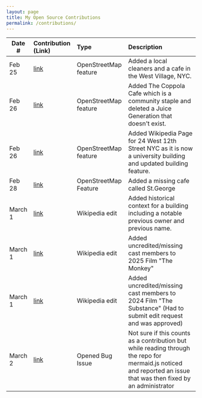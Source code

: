 ```yaml
---
layout: page
title: My Open Source Contributions
permalink: /contributions/
---
```


<!--
Type of the contribution should be "Wikipedia edit", "OpenStreet Map feature", "Documentation", "Course website", "Blog",
"Browser Add-on", etc.

The description should include a brief summary of what you did.

The link should bring us to a public page that shows your contribution. 

Replace the first row with your own contribution. 

-->





| Date #       | Contribution (Link)  | Type  | Description |
|---|:---|:---|:---|
| Feb 25  | [link](https://www.openstreetmap.org/user/Brizenb/history#map=19/40.731894/-74.002223)   | OpenStreetMap feature |  Added a local cleaners and a cafe in the West Village, NYC.   |
| Feb 26 | [link](https://www.openstreetmap.org/changeset/162994003#map=19/40.732355/-74.001518)    | OpenStreetMap feature     | Added The Coppola Cafe which is a community staple and deleted a Juice Generation that doesn't exist.      |
| Feb 26  | [link](https://www.openstreetmap.org/changeset/162994249#map=19/40.734939/-73.995840)     | OpenStreetMap feature      | Added Wikipedia Page for 24 West 12th Street NYC as it is now a university building and updated building feature.      |
| Feb 28 |[link](https://www.openstreetmap.org/changeset/163071874)| OpenStreetMap Feature | Added a missing cafe called St.George |
| March 1 | [link](https://en.wikipedia.org/w/index.php?title=Casa_Italiana_Zerilli-Marim%C3%B2&oldid=1278338061)| Wikipedia edit | Added historical context for a building including a notable previous owner and previous name.|
| March 1 | [link](https://en.wikipedia.org/w/index.php?title=The_Monkey_(film)&oldid=1278341393) | Wikipedia edit | Added uncredited/missing cast members to 2025 Film "The Monkey" |
| March 1 | [link](https://en.wikipedia.org/wiki/Talk:The_Substance) | Wikipedia edit | Added uncredited/missing cast members to 2024 Film "The Substance" (Had to submit edit request and was approved) |
| March 2 | [link](https://github.com/mermaid-js/mermaid/pull/6342) | Opened Bug Issue | Not sure if this counts as a contribution but while reading through the repo for mermaid.js noticed and reported an issue that was then fixed by an administrator |